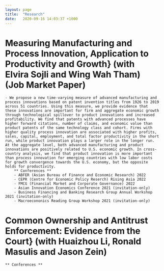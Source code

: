 ```yaml
---
layout: page
title:  "Research"
date:   2020-09-16 14:03:37 +1000
---
```


# Measuring Manufacturing and Process Innovation, Application to Productivity and Growth} (with Elvira Sojli and Wing Wah Tham) (Job Market Paper)
	- We propose a new time-varying measure of advanced manufacturing and process innovations based on patent invention titles from 1926 to 2019 across 51 countries. Using this measure, we provide evidence that these innovations are important for firm and aggregate economic growth through technological spillover to product innovations and increased profitability. We find that patents with advanced processes have higher forward citations, number of claims, and economic value than product patents of the same technology class and cohort. Firms with higher quality process innovation are associated with higher profits, sales, capital, employment, and total factor productivity in the short run, while product innovation plays a larger role in the longer run. At the aggregate level, both advanced manufacturing and product innovations are positively related to U.S. economic growth. In cross-country analysis, we find that product innovation is more important than process innovation for emerging countries with low labor costs for growth convergence towards the U.S. economy, but the opposite holds for productivity. 
		** Conferences **
		- ABFER (Asian Bureau of Finance and Economic Research) 2022
		- CEPR (Centre for Economic Policy Reserch) Rising Asia 2022
		- FMCG (Financial Market and Corporate Governance) 2022
		- Asian Innovation Economics Conference 2021 (invitation-only)
		- Business Financing and Banking Research Group Annual Workshop 2021 (invitation-only)
		- Macroecononics Reading Group Workshop 2021 (invitation-only)

# Common Ownership and Antitrust Enforcement: Evidence from the Court} (with Huaizhou Li, Ronald Masulis and Jason Zein)
	** Conferences **

[jekyll-docs]: https://jekyllrb.com/docs/home
[jekyll-gh]:   https://github.com/jekyll/jekyll
[jekyll-talk]: https://talk.jekyllrb.com/
